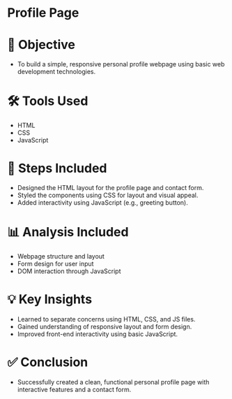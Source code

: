 # Profile Page

# 📌 Objective
- To build a simple, responsive personal profile webpage using basic web development technologies.

# 🛠️ Tools Used
- HTML
- CSS
- JavaScript

# 🔧 Steps Included
- Designed the HTML layout for the profile page and contact form.
- Styled the components using CSS for layout and visual appeal.
- Added interactivity using JavaScript (e.g., greeting button).

# 📊 Analysis Included
- Webpage structure and layout
- Form design for user input
- DOM interaction through JavaScript

# 💡 Key Insights
- Learned to separate concerns using HTML, CSS, and JS files.
- Gained understanding of responsive layout and form design.
- Improved front-end interactivity using basic JavaScript.

# ✅ Conclusion
- Successfully created a clean, functional personal profile page with interactive features and a contact form.

